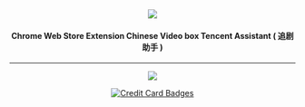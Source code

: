 


<div align="center">

 <br /> <p>



<img src="https://raw.githubusercontent.com/Download-Browser-Extensions/VideoBox-Tencent-Assistant/master/img/48.png" /> <H4> Chrome Web Store Extension Chinese Video box Tencent Assistant ( 追剧助手 ) </H4>

---



<a href="https://chrome.google.com/webstore/detail/video-box-tencent-assista/oifiglhgamignicpkfpfgldlnhckdjhc?hl=zh-CN"><img src="https://raw.githubusercontent.com/Download-Browser-Extensions/VideoBox-Tencent-Assistant/master/img/ChromeWebStore.png"  /></a>
   
   <a href="http://paypal.me/MohamedOsama914/2"><img src="https://www.paypalobjects.com/webstatic/en_US/i/buttons/cc-badges-ppppcmcvdam.png" alt="Credit Card Badges" /></a>


  </p>
  <br />
  <p>

